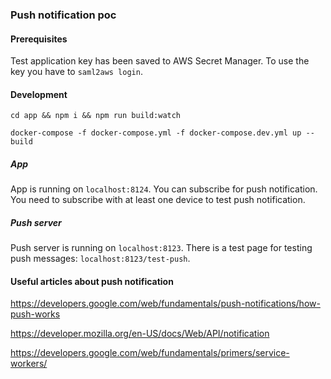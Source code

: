 ### Push notification poc

#### Prerequisites

Test application key has been saved to AWS Secret Manager. To use the key you have to
`saml2aws login`.

#### Development

`cd app && npm i && npm run build:watch`

`docker-compose -f docker-compose.yml -f docker-compose.dev.yml up --build`

##### App

App is running on `localhost:8124`. You can subscribe for push notification. You need to subscribe with at least one device to test push notification.

##### Push server

Push server is running on `localhost:8123`. There is a test page for testing push messages: `localhost:8123/test-push`.

#### Useful articles about push notification

https://developers.google.com/web/fundamentals/push-notifications/how-push-works

https://developer.mozilla.org/en-US/docs/Web/API/notification

https://developers.google.com/web/fundamentals/primers/service-workers/

